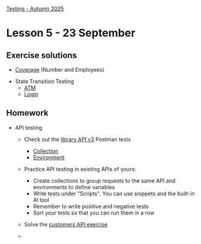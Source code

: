 [Testing - Autumn 2025](https://github.com/arturomorarioja-kea/SD_Testing_E25/blob/main/README.md)

# Lesson 5 - 23 September

[  -> Demo Postman's library v3]: #
[  -> Demo Postman's KEAs mock server]: #
[-> Airline solution]: #
[-> DB testing]: #
[-> Continuous testing]: #
[  -> Demo py_cartridges_unit_tests, js_vat and php_words. If necessary, start afresh in py_eshop_unit_tests]: #

## Exercise solutions
- [Coverage](https://github.com/arturomorarioja-ek/SD_Testing_E25/edit/main/Lesson04/01%20Coverage.md) (Number and Employees)

[- Decision Testing]: #
[  - Airline(https://github.com/arturomorarioja-ek/SD_Testing_E25/blob/main/Lesson02/09%20DT%20Airline.md)]: #

- State Transition Testing
  - [ATM](https://github.com/arturomorarioja-ek/SD_Testing_E25/blob/main/Lesson03/03%20ST%20ATM.md)
  - [Login](https://github.com/arturomorarioja-ek/SD_Testing_E25/blob/main/Lesson03/04%20ST%20Login)

[## Class takeaways]: #
[Check out the following slide decks on Itslearning:]: #
[- **Integration Testing**, with especial attention to]: #
[  - Advantages: protection against regressions, resistance to refactoring]: #
[  - Disadvantages: slow, difficult to maintain]: #
[- **API Testing**. Focus on:]: #
[  - How do API calls usually fail?]: #
[  - What to test for?]: #
[  - Postman (although you can use Insomnia, ThunderClient or any other similar platform)]: #
[- **Database Testing**]: #
[- **Continuous Testing**. Notice:]: #
[  - The difference between CI, CT, CD and the other CD]: #

## Homework

[- Integration testing]: #
[  - Solve the measure converter exercise(https://github.com/arturomorarioja-ek/SD_Testing_E25/blob/main/Lesson05/01%20Measure%20converter.md), where you will:]: #
[    - Apply your black-box and white-box test design knowledge]: #
[    - Decide what to mock and what not to mock (and, most importantly, why)]: #

- API testing
  - Check out the [library API v3](https://github.com/arturomorarioja/py_library_api_v3) Postman tests
    - [Collection](https://github.com/arturomorarioja/py_library_api_v3/blob/main/postman/Library%20API%20v3.postman_collection.json)
    - [Environment](https://github.com/arturomorarioja/py_library_api_v3/blob/main/postman/Library%20API%20v3.postman_environment.json)
      
  - Practice API testing in existing APIs of yours:
    - Create collections to group requests to the same API and environments to define variables
    - Write tests under "Scripts". You can use snippets and the built-in AI tool
    - Remember to write positive and negative tests
    - Sort your tests so that you can run them in a row
  - Solve the [customers API exercise](https://github.com/arturomorarioja-ek/SD_Testing_E25/blob/main/Lesson05/02%20Customers%20API.md)
  - 
[- Continuous Testing]: #
[  - Try one or several CI/CD applications on applications of yours]: #
[    - Create continuous integration jobs and pipelines]: #
[    - Run tests in the pipeline (unit tests, integration tests, linting, static code analysis tools)]: #
